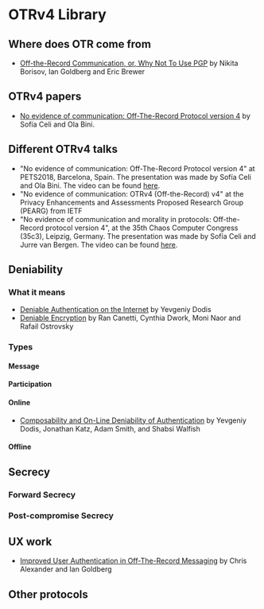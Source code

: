 # OTRv4 Library

## Where does OTR come from

* [Off-the-Record Communication, or, Why Not To Use PGP](https://otr.cypherpunks.ca/otr-wpes.pdf)
  by Nikita Borisov, Ian Goldberg and Eric Brewer

## OTRv4 papers

* [No evidence of communication: Off-The-Record Protocol version 4](https://petsymposium.org/2018/files/hotpets/7-bini.pdf)
  by Sofía Celi and Ola Bini.

## Different OTRv4 talks

* "No evidence of communication: Off-The-Record Protocol version 4" at PETS2018,
  Barcelona, Spain. The presentation was made by Sofía Celi and Ola Bini. The
  video can be found [here](https://www.youtube.com/watch?v=Gwq28q1cWaM&list=PLWSQygNuIsPd6YJmGV9kn1mP2A6-IBCoU&index=43).
* "No evidence of communication: OTRv4 (Off-the-Record) v4" at the Privacy Enhancements
  and Assessments Proposed Research Group (PEARG) from IETF
* "No evidence of communication and morality in protocols: Off-the-Record
  protocol version 4", at the 35th Chaos Computer Congress (35c3), Leipzig,
  Germany. The presentation was made by Sofía Celi and Jurre van Bergen. The
  video can be found [here](https://www.youtube.com/watch?v=KR4s6t9D9Jo).

## Deniability

### What it means

* [Deniable Authentication on the Internet](https://www.youtube.com/watch?v=ftIRNqz6KKY)
  by Yevgeniy Dodis
* [Deniable Encryption](http://www.wisdom.weizmann.ac.il/~naor/PAPERS/deniable.pdf)
  by Ran Canetti, Cynthia Dwork, Moni Naor and Rafail Ostrovsky

### Types

#### Message

#### Participation

#### Online

* [Composability and On-Line Deniability of Authentication](https://www.cs.umd.edu/~jkatz/papers/deniable.pdf)
  by Yevgeniy Dodis, Jonathan Katz, Adam Smith, and Shabsi Walfish

#### Offline

## Secrecy

### Forward Secrecy

### Post-compromise Secrecy

## UX work

* [Improved User Authentication in Off-The-Record Messaging](https://webencrypt.org/otr/attachment/impauth.pdf)
  by Chris Alexander and Ian Goldberg

## Other protocols
